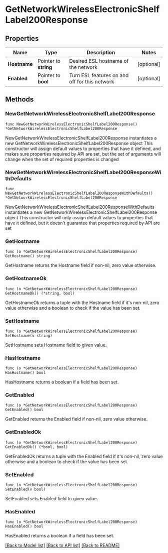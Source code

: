 # GetNetworkWirelessElectronicShelfLabel200Response

## Properties

Name | Type | Description | Notes
------------ | ------------- | ------------- | -------------
**Hostname** | Pointer to **string** | Desired ESL hostname of the network | [optional] 
**Enabled** | Pointer to **bool** | Turn ESL features on and off for this network | [optional] 

## Methods

### NewGetNetworkWirelessElectronicShelfLabel200Response

`func NewGetNetworkWirelessElectronicShelfLabel200Response() *GetNetworkWirelessElectronicShelfLabel200Response`

NewGetNetworkWirelessElectronicShelfLabel200Response instantiates a new GetNetworkWirelessElectronicShelfLabel200Response object
This constructor will assign default values to properties that have it defined,
and makes sure properties required by API are set, but the set of arguments
will change when the set of required properties is changed

### NewGetNetworkWirelessElectronicShelfLabel200ResponseWithDefaults

`func NewGetNetworkWirelessElectronicShelfLabel200ResponseWithDefaults() *GetNetworkWirelessElectronicShelfLabel200Response`

NewGetNetworkWirelessElectronicShelfLabel200ResponseWithDefaults instantiates a new GetNetworkWirelessElectronicShelfLabel200Response object
This constructor will only assign default values to properties that have it defined,
but it doesn't guarantee that properties required by API are set

### GetHostname

`func (o *GetNetworkWirelessElectronicShelfLabel200Response) GetHostname() string`

GetHostname returns the Hostname field if non-nil, zero value otherwise.

### GetHostnameOk

`func (o *GetNetworkWirelessElectronicShelfLabel200Response) GetHostnameOk() (*string, bool)`

GetHostnameOk returns a tuple with the Hostname field if it's non-nil, zero value otherwise
and a boolean to check if the value has been set.

### SetHostname

`func (o *GetNetworkWirelessElectronicShelfLabel200Response) SetHostname(v string)`

SetHostname sets Hostname field to given value.

### HasHostname

`func (o *GetNetworkWirelessElectronicShelfLabel200Response) HasHostname() bool`

HasHostname returns a boolean if a field has been set.

### GetEnabled

`func (o *GetNetworkWirelessElectronicShelfLabel200Response) GetEnabled() bool`

GetEnabled returns the Enabled field if non-nil, zero value otherwise.

### GetEnabledOk

`func (o *GetNetworkWirelessElectronicShelfLabel200Response) GetEnabledOk() (*bool, bool)`

GetEnabledOk returns a tuple with the Enabled field if it's non-nil, zero value otherwise
and a boolean to check if the value has been set.

### SetEnabled

`func (o *GetNetworkWirelessElectronicShelfLabel200Response) SetEnabled(v bool)`

SetEnabled sets Enabled field to given value.

### HasEnabled

`func (o *GetNetworkWirelessElectronicShelfLabel200Response) HasEnabled() bool`

HasEnabled returns a boolean if a field has been set.


[[Back to Model list]](../README.md#documentation-for-models) [[Back to API list]](../README.md#documentation-for-api-endpoints) [[Back to README]](../README.md)


